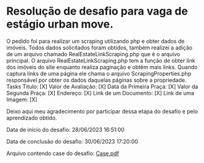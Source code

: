 # Resolução de desafio para vaga de estágio urban move.

O pedido foi para realizar um scraping utilizando php e obter dados de imóveis. Todos dados solicitados foram obtidos, também realizei a adição de um arquivo chamado RealEstateLinkScraping.php que é o arquivo principal. 
O arquivo RealEstateLinkScraping.php tem a função de obter link dos imóveis do site enquanto realiza paginação e obtêm mais links. Quando captura links de uma página ele chama o arquivo ScrapingProperties.php responsável por obter os dados daquelas páginas sobre a propriedade. 
Tasks
      Titulo: [X]
      Valor de Avaliação: [X]
      Data da Primeira Praça: [X]
      Valor da Segunda Praça: [X]
      Endereço: [X]
      Link de um Documento: [X]
      Link de uma Imagem: [X]

Deixo aqui meu agradecimento por participar dessa etapa do desafio e pelo aprendizado obtido.

Data de início do desafio: 28/06/2023 16:51:00 

Data de conclusão do desafio: 30/06/2023 17:20:00 

Arquivo contendo case do desafio: [Case.pdf](https://github.com/luiz-gabriel/desafios/files/11920970/Case.pdf)

